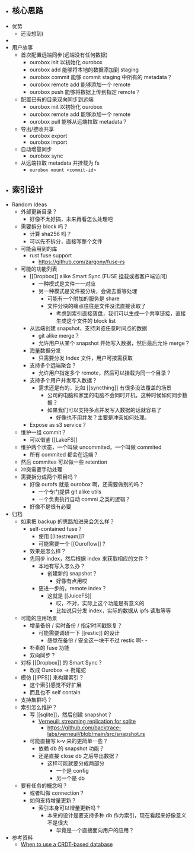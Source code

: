 - 核心思路
	-
- 优势
	- 还没想到(
-
- 用户故事
	- 首次配置远端同步(远端没有任何数据)
		- ourobox init 以初始化 ourobox
		- ourobox add 能够将本地的数据添加到 staging
		- ourobox commit 能够 commit staging 中所有的 metadata？
		- ourobox remote add 能够添加一个 remote
		- ourobox push 能够将数据上传到指定 remote？
	- 配置已有的目录双向同步到远端
		- ourobox init 以初始化 ourobox
		- ourobox remote add 能够添加一个 remote
		- ourobox pull 能够从远端拉取 metadata？
	- 导出/接收共享
		- ourobox export
		- ourobox import
	- 自动增量同步
		- ourobox sync
	- 从远端拉取 metadata 并挂载为 fs
		- `ourobox mount <commit-id>`
- 索引设计
	-
- Random Ideas
	- 外部更新目录？
		- 好像不太好搞，未来再看怎么处理吧
	- 需要拆分 block 吗？
		- 计算 sha256 吗？
		- 可以先不拆分，直接写整个文件
	- 可能会用到的库
		- rust fuse support
			- https://github.com/zargony/fuse-rs
	- 可能的功能列表
		- [[Dropbox]] alike Smart Sync (FUSE 挂载或者客户端访问)
			- 一种模式是文件一一对应
			- 另一种模式是文件被分块，会做去重等处理
				- 可能有一个附加的服务是 share
				- 文件分块的痛点往往是文件没法直接读取了
					- 考虑到索引直接落盘，我们可以生成一个共享链接，直接生成这个文件的 block list
		- 从远端创建 snapshot，支持浏览任意时间点的数据
			- git alike merge？
			- 允许用户从某个 snapshot 开始写入数据，然后最后允许 merge？
		- 海量数据分发
			- 只需要分发 Index 文件，用户可按需获取
		- 支持多个远端聚合？
			- 允许用户指定多个 remote，然后可以挂载为同一个目录？
		- 支持多个用户并发写入数据？
			- 需求还是有的，比如 [[syncthing]] 有很多没法覆盖的场景
				- 公司的电脑和家里的电脑不会同时开机，这种时候如何同步数据？
				- 如果我们可以支持多点并发写入数据的话就容易了
					- 好像也不用并发？主要是冲突如何处理。
		- Expose as s3 service？
	- 维护一组 commit？
		- 可以借鉴 [[LakeFS]]
	- 维护两个状态，一个叫做 uncommited，一个叫做 commited
		- 所有 commited 都会在远端？
	- 然后 commites 可以做一些 retention
	- 冲突需要手动处理
	- 需要拆分成两个项目吗？
		- 好像 ourofs 就是 ourobox 啊，还需要做别的吗？
			- 一个专门提供 git alike utils
			- 一个负责执行自动 commi 之类的逻辑？
		- 好像不是很有必要
- 归档
	- 如果把 backup 的思路加进来会怎么样？
		- self-contained fuse？
			- 使用 [[litestream]]?
			- 可能需要一个 [[Ouroflow]] ?
		- 效果是怎么样？
		- 先同步 index，然后根据 index 来获取相应的文件？
			- 本地有写入怎么办？
				- 创建新的 snapshot？
					- 好像有点用哎
			- 更进一步的，remote index？
				- 这就是 [[JuiceFS]]
					- 哎，不对，实际上这个功能是有意义的
					- 比如说只分发 index，实际的数据从 ipfs 读取等等
	- 可能的应用场景
		- 增量备份 / 实时备份 / 指定时间戳恢复？
			- 可能需要调研一下 [[restic]] 的设计
				- 感觉在备份 / 安全这一块干不过 restic 啊- -
		- 朴素的 fuse 功能
		- 双向同步？
	- 对标 [[Dropbox]] 的 Smart Sync？
		- 改成 Ourobox -> 衔尾蛇
	- 模仿 [[IPFS]] 来构建索引？
		- 这个索引感觉不好扩展
		- 而且也不 self contain
	- 支持集群吗？
	- 索引怎么维护？
		- 写 [[sqlite]]，然后创建 snapshot？
			- [Verneuil: streaming replication for sqlite](https://github.com/backtrace-labs/verneuil)
				- https://github.com/backtrace-labs/verneuil/blob/main/src/snapshot.rs
		- 可能直接写 k-v 来的更简单一些？
			- 依赖 db 的 snapshot 功能？
			- 还是直接 close db 之后导出数据？
				- 这样可能就要分成两部分
					- 一个是 config
					- 另一个是 db
	- 要有任务的概念吗？
		- 或者叫做 connection？
		- 如何支持增量更新？
			- 索引本身可以增量更新吗？
				- 本来的设计是要支持多种 db 作为索引，现在看起来好像意义不是很大
					- 毕竟是一个直接面向用户的应用？
- 参考资料
	- [When to use a CRDT-based database](https://www.infoworld.com/article/3305321/when-to-use-a-crdt-based-database.html)